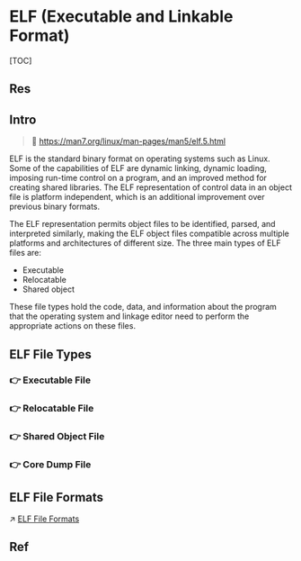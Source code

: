 # ELF (Executable and Linkable Format)

[TOC]



## Res


## Intro
> 🔗 https://man7.org/linux/man-pages/man5/elf.5.html

ELF is the standard binary format on operating systems such as Linux. Some of the capabilities of ELF are dynamic linking, dynamic loading, imposing run-time control on a program, and an improved method for creating shared libraries. The ELF representation of control data in an object file is platform independent, which is an additional improvement over previous binary formats.

The ELF representation permits object files to be identified, parsed, and interpreted similarly, making the ELF object files compatible across multiple platforms and architectures of different size. The three main types of ELF files are: 
- Executable
- Relocatable
- Shared object

These file types hold the code, data, and information about the program that the operating system and linkage editor need to perform the appropriate actions on these files.



## ELF File Types
### 👉 Executable File


### 👉 Relocatable File


### 👉 Shared Object File


### 👉 Core Dump File



## ELF File Formats
↗ [ELF File Formats](ELF%20File%20Formats.md)



## Ref

